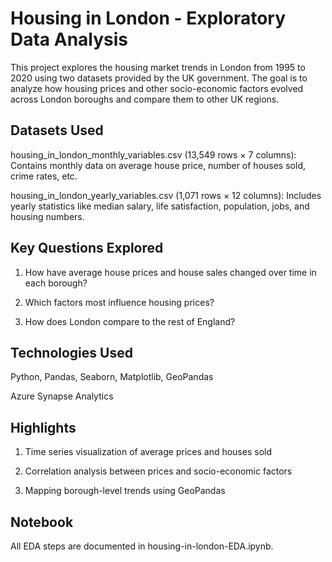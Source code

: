 # Housing in London - Exploratory Data Analysis

This project explores the housing market trends in London from 1995 to 2020 using two datasets provided by the UK government. The goal is to analyze how housing prices and other socio-economic factors evolved across London boroughs and compare them to other UK regions.

## Datasets Used

housing_in_london_monthly_variables.csv (13,549 rows × 7 columns): Contains monthly data on average house price, number of houses sold, crime rates, etc.

housing_in_london_yearly_variables.csv (1,071 rows × 12 columns): Includes yearly statistics like median salary, life satisfaction, population, jobs, and housing numbers.

## Key Questions Explored

1. How have average house prices and house sales changed over time in each borough?

2. Which factors most influence housing prices?

3. How does London compare to the rest of England?

## Technologies Used
Python, Pandas, Seaborn, Matplotlib, GeoPandas

Azure Synapse Analytics

## Highlights

1. Time series visualization of average prices and houses sold

2. Correlation analysis between prices and socio-economic factors

3. Mapping borough-level trends using GeoPandas

## Notebook

All EDA steps are documented in housing-in-london-EDA.ipynb.
